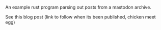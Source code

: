 An example rust program parsing out posts from a mastodon archive.

See this blog post (link to follow when its been published, chicken meet egg)
